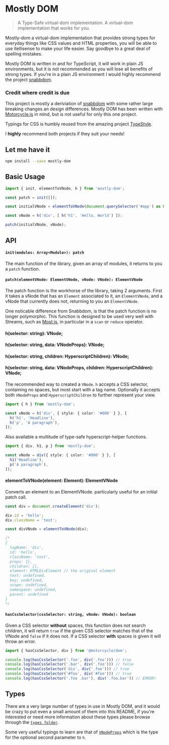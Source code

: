 # Mostly DOM

> A Type-Safe virtual-dom implementation. A virtual-dom implementation that works for you.

Mostly-dom a virtual-dom implementation that provides strong types for everyday things
like CSS values and HTML properties, you will be able to use itellisense to make your
life easier. Say goodbye to a great deal of spelling mistakes.

Mostly DOM is written in and for TypeScript, it will work in plain JS environments, but
it is not recommended as you will lose all benefits of strong types. If you're in a plain
JS environment I would highly recommend the project [snabbdom](https://github.com/snabbdom/snabbdom).

### Credit where credit is due

This project is mostly a deriviation of [snabbdom](https://github.com/snabbdom/snabbdom)
with some rather large breaking changes an design differences. Mostly DOM has been written
with [Motorcycle.js](https://github.com/motorcyclejs) in mind, but is not useful for only this one project.

Typings for CSS is humbly reused from the amazing project [TypeStyle](https://github.com/typestyle/typestyle).

I **highly** recommend both projects if they suit your needs!

## Let me have it
```sh
npm install --save mostly-dom
```

## Basic Usage

```typescript
import { init, elementToVNode, h } from 'mostly-dom';

const patch = init([]);

const initialVNode = elementToVNode(document.querySelector('#app') as Element);

const vNode = h('div', [ h('h1', 'Hello, World') ]);

patch(initialVNode, vNode);
```

## API

#### `init(modules: Array<Module>): patch`

The main function of the library, given an array of modules, it returns to you a `patch` function.

#### `patch(elementVNode: ElementVNode, vNode: VNode): ElementVNode`

The patch function is the workhorse of the library, taking 2 arguments.
First it takes a vNode that has an `Element` associated to it, an `ElementVNode`, and a vNode that currently does not,
returning to you an `ElementVNode`.

One noticable difference from Snabbdom, is that the patch function is no longer polymorphic. This function
is designed to be used very well with Streams, such as [Most.js](https://github.com/cujojs/most), in particular
in a `scan` or `reduce` operator.

#### h(selector: string): VNode;
#### h(selector: string, data: VNodeProps): VNode;
#### h(selector: string, children: HyperscriptChildren): VNode;
#### h(selector: string, data: VNodeProps, children: HyperscriptChildren): VNode;

The recommended way to created a `VNode`. `h` accepts a CSS selector, containing no spaces, but most start with a tag name.
Optionally it accepts both `VNodeProps` and `HyperscriptChildren` to further represent your view.

```typescript
import { h } from 'mostly-dom';

const vNode = h('div', { style: { color: '#000' } }, [
  h('h1', 'Headline'),
  h('p', 'A paragraph'),
]);
```

Also available a multitude of type-safe hyperscript-helper functions.

```typescript
import { div, h1, p } from 'mostly-dom';

const vNode = div({ style: { color: '#000' } }, [
  h1('Headline'),
  p('A paragraph'),
]);
```

#### elementToVNode(element: Element): ElementVNode

Converts an element to an ElementVNode. particularly useful for an initial patch call.

```typescript
const div = document.createElement('div');

div.id = 'hello';
div.className = 'test';

const divVNode = elementToVNode(div);

/*
{
  tagName: 'div',
  id: 'hello',
  className: 'test',
  props: {},
  children: [],
  element: HTMLDivElement // the original element
  text: undefined,
  key; undefined,
  scope: undefined,
  namespace: undefined,
  parent: undefined
}
*/
```

#### <a id="hasCssSelector"></a> `hasCssSelector(cssSelector: string, vNode: VNode): boolean`

Given a CSS selector **without** spaces, this function does not search children, it
will return `true` if the given CSS selector matches that of the VNode and `false`
if it does not. If a CSS selector **with** spaces is given it will throw an error.

```typescript
import { hasCssSelector, div } from '@motorcycle/dom';

console.log(hasCssSelector('.foo', div('.foo'))) // true
console.log(hasCssSelector('.bar', div('.foo'))) // false
console.log(hasCssSelector('div', div('.foo'))) // true
console.log(hasCssSelector('#foo', div('#foo'))) // true
console.log(hasCssSelector('.foo .bar'), div('.foo.bar')) // ERROR!
```

## Types

There are a very large number of types in use in Mostly DOM, and it would be
crazy to put even a small amount of them into this README, if you're interested
or need more information about these types please browse through the
[`types folder`](https://github.com/TylorS/mostly-dom/tree/master/src/types).

Some very useful typings to learn are that of [`VNodeProps`](https://github.com/TylorS/mostly-dom/blob/master/src/types/VirtualNode.ts#L43)
which is the type for the optional second parameter to `h`.